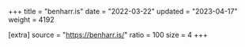 +++
title = "benharr.is"
date = "2022-03-22"
updated = "2023-04-17"
weight = 4192

[extra]
source = "https://benharr.is/"
ratio = 100
size = 4
+++

